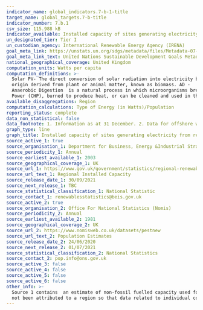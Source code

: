 ```yaml
---
indicator_name: global_indicators.7-b-1-title
target_name: global_targets.7-b-title
indicator_number: 7.b.1
csv_size: 115.988 kB
indicator_available: Installed capacity of sites generating electricity from renewable sources
un_designated_tier: Tier I
un_custodian_agency: International Renewable Energy Agency (IRENA)
goal_meta_link: https://unstats.un.org/sdgs/metadata/files/Metadata-07-0b-01.pdf
goal_meta_link_text: United Nations Sustainable Development Goals Metadata (PDF)
national_geographical_coverage: United Kingdom
computation_units: Watts per capita
computation_definitions: >-
  Solar PV- The direct conversion of solar radiation into electricity by the interaction of light with the electrons in a semiconductor device or cell. Bioenergy - renewable energy made from material of recent biological
  origin derived from plant or animal matter, known as biomass. AD -
  Anaerobic Digestion  is a natural process in which microorganisms break down organic matter, in the absence of oxygen, into biogas (a mixture of carbon dioxide (CO2) and methane) and digestate (a nitrogen-rich fertiliser). The biogas can be used directlyin engines for Combined Heat and
  Power (CHP), burned to produce heat, or can be cleaned and used in the same way as natural gas or as a vehicle fuel.
available_disaggregations: Region
computation_calculations: Type of Energy (in Watts)/Population
reporting_status: complete
data_non_statistical: false
data_footnote: 1. Information as at 31 December. 2. Data for offshore wind are allocated to the Region/Country that the cables come ashore 3. Data showing 0 are less than 50 GW capacity in the Region/Country.
graph_type: line
graph_title: Installed capacity of sites generating electricity from renewable sources
source_active_1: true
source_organisation_1: Department for Business, Energy &Industrial Strategey
source_periodicity_1: Annual
source_earliest_available_1: 2003
source_geographical_coverage_1: UK
source_url_1: https://www.gov.uk/government/statistics/regional-renewable-statistics
source_url_text_1: Regional Installed Capacity
source_release_date_1: 30/09/2021
source_next_release_1: TBC
source_statistical_classification_1: National Statistic
source_contact_1: renewablesstatistics@beis.gov.uk
source_active_2: true
source_organisation_2: Office For National Statistics (Nomis)
source_periodicity_2: Annual
source_earliest_available_2: 1981
source_geographical_coverage_2: UK
source_url_2: https://www.nomisweb.co.uk/datasets/pestnew
source_url_text_2: Population Estimates
source_release_date_2: 24/06/2020
source_next_release_2: 01/07/2021
source_statistical_classification_2: National Statistics
source_contact_2: pop.info@ons.gov.uk
source_active_3: false
source_active_4: false
source_active_5: false
source_active_6: false
other_info: >-
  Source 1 contains  an estimate of non-fossil fuelled capacity used for co-firing of renewables based on the proportion of generation accounted for by the renewable source. This is applicable for Other Bioenergy  and the sub category Biomass and Waste. Also in each year some sites have
  not been attributed to a region so that data related to individual companies are not disclosed. This information is contained within the tables in source 1.
---
```

